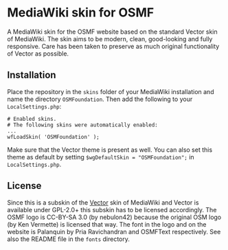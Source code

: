 # MediaWiki skin for OSMF

A MediaWiki skin for the OSMF website based on the standard Vector skin of
MediaWiki. The skin aims to be modern, clean, good-looking and fully
responsive. Care has been taken to preserve as much original functionality of
Vector as possible.

## Installation

Place the repository in the `skins` folder of your MediaWiki installation and
name the directory `OSMFoundation`. Then add the following to your `LocalSettings.php`:

```
# Enabled skins.
# The following skins were automatically enabled:
...
wfLoadSkin( 'OSMFoundation' );
```

Make sure that the Vector theme is present as well. You can also set this theme
as default by setting `$wgDefaultSkin = "OSMFoundation";` in `LocalSettings.php`.

## License

Since this is a subskin of the [Vector](https://github.com/wikimedia/mediawiki-skins-Vector) skin of MediaWiki
and Vector is available under GPL-2.0+ this subskin has to be licensed
accordingly. The OSMF logo is CC-BY-SA 3.0 (by nebulon42) because the original
OSM logo (by Ken Vermette) is licensed that way. The font in the logo and on the
website is Palanquin by Pria Ravichandran and OSMFText respectively. See also
the README file in the `fonts` directory.
